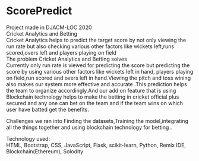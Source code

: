 # ScorePredict
Project made in DJACM-LOC 2020  
Cricket Analytics and Betting  
Cricket Analytics helps to predict the target score by not only viewing the run rate but also checking various other factors like wickets left,runs scored,overs left and players playing on field  
The problem Cricket Analytics and Betting solves  
Currently only run rate is viewed for predicting the score but predicting the score by using various other factors like wickets left in hand, players playing on field,run scored and overs left in hand.Viewing the pitch and toss wining also makes our system more effective and accurate .This prediction helps the team to organize accordingly.And our add on feature that is using Blockchain technology helps to make the betting in cricket official plus secured and any one can bet on the team and if the team wins on which user have batted get the benefits.
  
Challenges we ran into 
Finding the datasets,Training the model,integrating all the things together and using blockchain technology for betting .  
  
Technology used:  
HTML, Bootstrap, CSS, JavaScript, Flask, scikit-learn, Python, Remix IDE, Blockchain(Ethereum), Solodity
